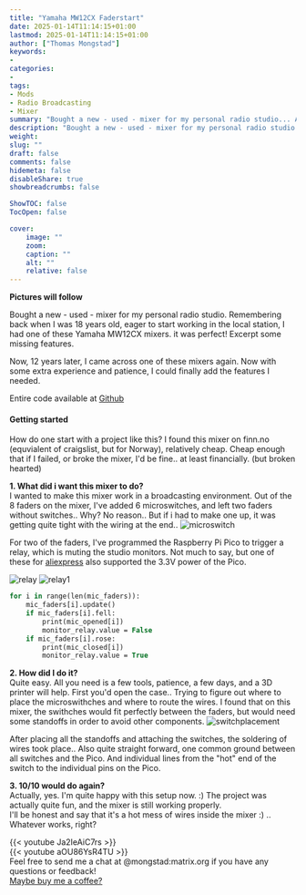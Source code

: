 ```yaml
---
title: "Yamaha MW12CX Faderstart"
date: 2025-01-14T11:14:15+01:00
lastmod: 2025-01-14T11:14:15+01:00
author: ["Thomas Mongstad"]
keywords: 
- 
categories:
- 
tags:
- Mods
- Radio Broadcasting
- Mixer
summary: "Bought a new - used - mixer for my personal radio studio... And made a mess!"
description: "Bought a new - used - mixer for my personal radio studio... And made a mess!"
weight:
slug: ""
draft: false
comments: false
hidemeta: false
disableShare: true
showbreadcrumbs: false

ShowTOC: false
TocOpen: false 

cover:
    image: "" 
    zoom: 
    caption: ""
    alt: ""
    relative: false
---
```




**Pictures will follow**

Bought a new - used - mixer for my personal radio studio. 
Remembering back when I was 18 years old, eager to start working in the local station, 
I had one of these Yamaha MW12CX mixers. it was perfect! Excerpt some missing features.

Now, 12 years later, I came across one of these mixers again. Now with some extra experience and patience, I could finally add the features I needed. 

Entire code available at [Github](https://github.com/Mongstaen/YamahaCircuitPython/blob/main/code.py)

#### Getting started  
How do one start with a project like this? I found this mixer on finn.no (equvialent of craigslist, but for Norway), relatively cheap. Cheap enough that if I failed, or broke the mixer, I'd be fine.. at least financially. (but broken hearted)

**1. What did i want this mixer to do?**  
I wanted to make this mixer work in a broadcasting environment. 
Out of the 8 faders on the mixer, I've added 6 microswitches, and left two faders without switches.. Why? No reason.. But if i had to make one up, it was getting quite tight with the wiring at the end..
![microswitch](https://raw.githubusercontent.com/Mongstaen/mongstad.dev/main/public/images/microswitch1.png?token=GHSAT0AAAAAABPUULSJYRBR6UCPCEV4XNMUYSRI5JA)

For two of the faders, I've programmed the Raspberry Pi Pico to trigger a relay, which is muting the studio monitors.
Not much to say, but one of these for [aliexpress](https://www.aliexpress.com/item/32857386584.html?spm=a2g0o.order_list.0.0.21ef1802OIoa3v) also supported the 3.3V power of the Pico.

![relay](https://ae01.alicdn.com/kf/HTB1L6yKevWG3KVjSZPcq6zkbXXaL/3-3V-2-Channel-Relay-Module-Optocoupler-Isolation-Module-Relay-Control-Board.jpg_Q90.jpg_.webp)
![relay1](images/relay.png)

```pascal
for i in range(len(mic_faders)):
    mic_faders[i].update()
    if mic_faders[i].fell:
        print(mic_opened[i])
        monitor_relay.value = False
    if mic_faders[i].rose:
        print(mic_closed[i])
        monitor_relay.value = True
```

**2. How did I do it?**  
Quite easy. All you need is a few tools, patience, a few days, and a 3D printer will help. 
First you'd open the case.. Trying to figure out where to place the microswithches and where to route the wires. 
I found that on this mixer, the swithches would fit perfectly between the faders, but would need some standoffs in order to avoid other components. 
![switchplacement](https://www.mongstad.dev/images/microswitch1.png)

After placing all the standoffs and attaching the switches, the soldering of wires took place.. 
Also quite straight forward, one common ground between all switches and the Pico. And individual lines from the "hot" end of the switch to the individual pins on the Pico. 

**3. 10/10 would do again?**  
Actually, yes. I'm quite happy with this setup now. :)
The project was actually quite fun, and the mixer is still working properly.  
I'll be honest and say that it's a hot mess of wires inside the mixer :) .. Whatever works, right?

{{< youtube Ja2IeAiC7rs >}}  
{{< youtube aOU86YsR4TU >}}  
Feel free to send me a chat at @mongstad:matrix.org if you have any questions or feedback!  
[Maybe buy me a coffee?](https://www.buymeacoffee.com/mongstad)